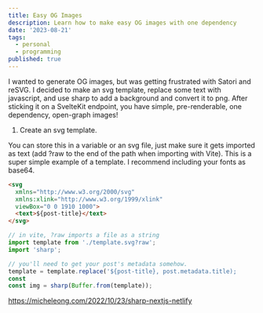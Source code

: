 ```yaml
---
title: Easy OG Images
description: Learn how to make easy OG images with one dependency
date: '2023-08-21'
tags:
  - personal
  - programming
published: true
---
```


I wanted to generate OG images, but was getting frustrated with Satori and reSVG. I decided to make an svg template, replace some text with javascript, and use sharp to add a background and convert it to png. After sticking it on a SvelteKit endpoint, you have simple, pre-renderable, one dependency, open-graph images!

1. Create an svg template.

You can store this in a variable or an svg file, just make sure it gets imported as text (add ?raw to the end of the path when importing with Vite). This is a super simple example of a template. I recommend including your fonts as base64.

```html
<svg
  xmlns="http://www.w3.org/2000/svg"
  xmlns:xlink="http://www.w3.org/1999/xlink"
  viewBox="0 0 1910 1000">
  <text>${post-title}</text>
</svg>
```

```ts
// in vite, ?raw imports a file as a string
import template from './template.svg?raw';
import 'sharp';

// you'll need to get your post's metadata somehow.
template = template.replace('${post-title}, post.metadata.title);
const
const img = sharp(Buffer.from(template));
```

https://micheleong.com/2022/10/23/sharp-nextjs-netlify
